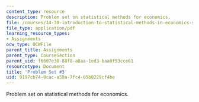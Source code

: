 ```yaml
---
content_type: resource
description: Problem set on statistical methods for economics.
file: /courses/14-30-introduction-to-statistical-methods-in-economics-spring-2009/9197cb740caca50a7fc405b8229cf4be_MIT14_30s09_pset03.pdf
file_type: application/pdf
learning_resource_types:
- Assignments
ocw_type: OCWFile
parent_title: Assignments
parent_type: CourseSection
parent_uid: f6607e30-88f8-a8aa-1ed3-baa0f53cce61
resourcetype: Document
title: 'Problem Set #3'
uid: 9197cb74-0cac-a50a-7fc4-05b8229cf4be
---
```

Problem set on statistical methods for economics.

